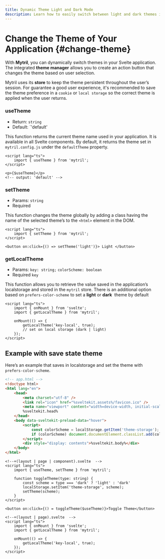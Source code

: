 ```yaml
---
title: Dynamic Theme Light and Dark Mode
description: Learn how to easily switch between light and dark themes in your Svelte app using Mytril. Save theme preferences with local storage and customize your UI with simple functions like useTheme and setTheme.
---
```


# Change the Theme of Your Application {#change-theme}

With **Mytril**, you can dynamically switch themes in your Svelte application. The integrated **theme manager** allows you to create an action button that changes the theme based on user selection.

Mytril uses its **store** to keep the theme persistent throughout the user’s session. For guarantee a good user experience, it's recommended to save the theme preference in a `cookie` or `local storage` so the correct theme is applied when the user returns.

### useTheme

- Return: `string`
- Default: `'default'

This function returns the current theme name used in your application. It is available in all Svelte components. By default, it returns the theme set in `mytril.config.js` under the `defaultTheme` property.

```svelte
<script lang="ts">
	import { useTheme } from 'mytril';
</script>

<p>{$useTheme}</p>
<!-- output: 'default' -->
```

### setTheme

- Params: `string`
- Required

This function changes the theme globally by adding a class having the name of the selected theme’s to the `<html>` element in the DOM.

```svelte
<script lang="ts">
	import { setTheme } from 'mytril';
</script>

<button on:click={() => setTheme('light')}> Light </button>
```

### getLocalTheme

- Params: `key: string;` `colorScheme: boolean`
- Required `key`

This function allows you to retrieve the value saved in the application’s localstorage and stored in the `mytril` store. There is an additional option based on `prefers-color-scheme` to set a **light** or **dark**  theme by default

```svelte
<script lang="ts">
	import { onMount } from 'svelte';
	import { getLocalTheme } from 'mytril';

	onMount(() => {
		getLocalTheme('key-local', true);
		// set on local storage (dark | light)
	});
</script>
```

## Example with save state theme

Here’s an example that saves in localstorage and set the theme with `prefers-color-scheme`.

```html
<!-- app.html -->
<!doctype html>
<html lang="en">
	<head>
		<meta charset="utf-8" />
		<link rel="icon" href="%sveltekit.assets%/favicon.ico" />
		<meta name="viewport" content="width=device-width, initial-scale=1" />
		%sveltekit.head%
	</head>
	<body data-sveltekit-preload-data="hover">
		<script>
			const colorScheme = localStorage.getItem('theme-storage');
			if (colorScheme) document.documentElement.classList.add(colorScheme);
		</script>
		<div style="display: contents">%sveltekit.body%</div>
	</body>
</html>
```

```svelte
<!--+(layout | page | component).svelte  -->
<script lang="ts">
	import { useTheme, setTheme } from 'mytril';

	function toggleTheme(type: string) {
		const scheme = type === 'dark' ? 'light' : 'dark'
		localStorage.setItem('theme-storage', scheme);
		setTheme(scheme);
	}
</script>

<button on:click={() = toggleTheme($useTheme)}>Toggle Theme</button>
```

```svelte
<!--+(layout | page).svelte  -->
<script lang="ts">
	import { onMount } from 'svelte';
	import { getLocalTheme } from 'mytril';

	onMount(() => {
		getLocalTheme('key-local', true);
	});
</script>
```
